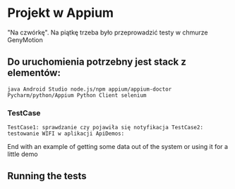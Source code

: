 # Projekt w Appium

"Na czwórkę". Na piątkę trzeba było przeprowadzić testy w chmurze
GenyMotion

## Do uruchomienia potrzebny jest stack z elementów:

`
java
Android Studio
node.js/npm
appium/appium-doctor
Pycharm/python/Appium Python Client
selenium
`

### TestCase

`
TestCase1: sprawdzanie czy pojawiła się notyfikacja
TestCase2:  testowanie WIFI w aplikacji ApiDemos:
`


End with an example of getting some data out of the system or using it for a little demo

## Running the tests
